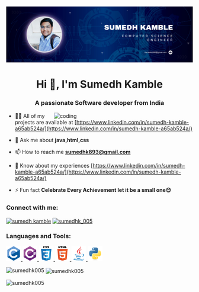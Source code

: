 
![logo](https://github.com/Sumedhk005/Sumedhk005/blob/main/Navy%20And%20White%20Geometric%20Technology%20%20LinkedIn%20Banner.png)
<h1 align="center">Hi 👋, I'm Sumedh Kamble</h1>
<h3 align="center">A passionate Software developer from India</h3>

<img class="round" align="right" alt="coding" width="375px" src="https://images.squarespace-cdn.com/content/v1/5769fc401b631bab1addb2ab/1541580611624-TE64QGKRJG8SWAIUS7NS/ke17ZwdGBToddI8pDm48kPoswlzjSVMM-SxOp7CV59BZw-zPPgdn4jUwVcJE1ZvWQUxwkmyExglNqGp0IvTJZamWLI2zvYWH8K3-s_4yszcp2ryTI0HqTOaaUohrI8PI6FXy8c9PWtBlqAVlUS5izpdcIXDZqDYvprRqZ29Pw0o/coding-freak.gif">

- 👨‍💻 All of my projects are available at [https://www.linkedin.com/in/sumedh-kamble-a65ab524a/](https://www.linkedin.com/in/sumedh-kamble-a65ab524a/)

- 💬 Ask me about **java,html,css**

- 📫 How to reach me **sumedhk893@gmail.com**

- 📄 Know about my experiences [https://www.linkedin.com/in/sumedh-kamble-a65ab524a/](https://www.linkedin.com/in/sumedh-kamble-a65ab524a/)

- ⚡ Fun fact **Celebrate Every Achievement let it be a small one😊**

<h3 align="left">Connect with me:</h3>
<p align="left">
<a href="https://linkedin.com/in/sumedh kamble" target="blank"><img align="center" src="https://raw.githubusercontent.com/rahuldkjain/github-profile-readme-generator/master/src/images/icons/Social/linked-in-alt.svg" alt="sumedh kamble" height="30" width="40" /></a>
<a href="https://instagram.com/sumedhk_005" target="blank"><img align="center" src="https://raw.githubusercontent.com/rahuldkjain/github-profile-readme-generator/master/src/images/icons/Social/instagram.svg" alt="sumedhk_005" height="30" width="40" /></a>
</p>

<h3 align="left">Languages and Tools:</h3>
<p align="left"> <a href="https://www.cprogramming.com/" target="_blank" rel="noreferrer"> <img src="https://raw.githubusercontent.com/devicons/devicon/master/icons/c/c-original.svg" alt="c" width="40" height="40"/> </a> <a href="https://www.w3schools.com/cs/" target="_blank" rel="noreferrer"> <img src="https://raw.githubusercontent.com/devicons/devicon/master/icons/csharp/csharp-original.svg" alt="csharp" width="40" height="40"/> </a> <a href="https://www.w3schools.com/css/" target="_blank" rel="noreferrer"> <img src="https://raw.githubusercontent.com/devicons/devicon/master/icons/css3/css3-original-wordmark.svg" alt="css3" width="40" height="40"/> </a> <a href="https://www.w3.org/html/" target="_blank" rel="noreferrer"> <img src="https://raw.githubusercontent.com/devicons/devicon/master/icons/html5/html5-original-wordmark.svg" alt="html5" width="40" height="40"/> </a> <a href="https://www.java.com" target="_blank" rel="noreferrer"> <img src="https://raw.githubusercontent.com/devicons/devicon/master/icons/java/java-original.svg" alt="java" width="40" height="40"/> </a> <a href="https://www.python.org" target="_blank" rel="noreferrer"> <img src="https://raw.githubusercontent.com/devicons/devicon/master/icons/python/python-original.svg" alt="python" width="40" height="40"/> </a> </p>

<p><img align="left" src="https://github-readme-stats.vercel.app/api/top-langs?username=sumedhk005&show_icons=true&locale=en&layout=compact" alt="sumedhk005" /></p>

<p>&nbsp;<img align="center" src="https://github-readme-stats.vercel.app/api?username=sumedhk005&show_icons=true&locale=en" alt="sumedhk005" /></p>

<p><img align="center" src="https://github-readme-streak-stats.herokuapp.com/?user=sumedhk005&" alt="sumedhk005" /></p>

